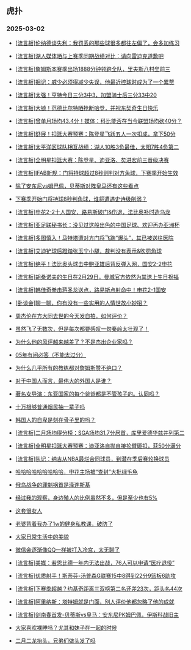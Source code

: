 ## 虎扑 
### 2025-03-02

+ [[流言板]伦纳德谈失利：我罚丢的那些球很多都往左偏了，会多加练习](https://bbs.hupu.com/630857819.html)

+ [[流言板]湖人媒体晒与上赛季同期战绩对比：请向雷迪克道歉吧](https://bbs.hupu.com/630858711.html)

+ [[流言板]詹姆斯本赛季出场1888分钟领跑全队，里夫斯八村垒前三](https://bbs.hupu.com/630858232.html)

+ [[流言板]掘记：威少必须得减少失误，他最近控球时成为了一个累赘](https://bbs.hupu.com/630859824.html)

+ [[流言板]太强！亨特今日三分3中3，加盟骑士后三分33中20](https://bbs.hupu.com/630861096.html)

+ [[流言板]大锁！范德比尔特晒抢断哈登，并祝东契奇生日快乐](https://bbs.hupu.com/630858198.html)

+ [[流言板]曾单月场均43.4分！媒体：科比能否在当今联盟场均砍40分？](https://bbs.hupu.com/630859445.html)

+ [[流言板]舒展！扣篮大赛预赛：陈登星飞跃五人一次扣成，拿下50分](https://bbs.hupu.com/630862191.html)

+ [[流言板]太平洋区球队相互战绩：湖人10胜3负最佳，太阳7胜4负第二](https://bbs.hupu.com/630860166.html)

+ [[流言板]全明星扣篮大赛：陈登星、迪亚洛、矣进宏前三晋级决赛](https://bbs.hupu.com/630862285.html)

+ [[流言板]IFAB新规：门将持球超过8秒则判对方角球，下赛季开始生效](https://bbs.hupu.com/630861252.html)

+ [除了安东尼vs姆巴佩，贝蒂斯对阵皇马还有这些看点](https://bbs.hupu.com/630855878.html)

+ [下赛季开始门将持球8秒判角球，谁将遭遇史诗级削弱？](https://bbs.hupu.com/630861763.html)

+ [[流言板]申花2-2十人国安，路易斯破门&amp;伤退，法比奥补时造乌龙](https://bbs.hupu.com/630861517.html)

+ [[流言板]亚足联秘书长：没见过这般出色的中国足球、欢迎再办亚洲杯](https://bbs.hupu.com/630849872.html)

+ [[流言板]多图慎入！马特塔遭对方门将飞踹“爆头”，其已被送往医院](https://bbs.hupu.com/630862354.html)

+ [[流言板]艾迪铲球后蹬踏张玉宁小腿，裁判没有表示&amp;吹罚角球](https://bbs.hupu.com/630861998.html)

+ [[流言板]绝平！法比奥头球击中鲍亚雄后背反弹入网，国安2-2申花](https://bbs.hupu.com/630861405.html)

+ [[流言板]胡桑诺夫的生日在2月29日，曼城官方依然为其送上生日祝福](https://bbs.hupu.com/630858167.html)

+ [[流言板]韩佳奇拳击蒋圣龙送点，路易斯点射命中！申花2-1国安](https://bbs.hupu.com/630859635.html)

+ [[卧谈会]聊一聊，你有没有一些实用的人情世故小妙招？](https://bbs.hupu.com/630860432.html)

+ [周杰伦在方大同去世的今天发自拍，如何评价？](https://bbs.hupu.com/630861680.html)

+ [虽然飞了无数次，但是每次都要感叹一句秦岭太壮观了！](https://bbs.hupu.com/630857596.html)

+ [为什么他的风评越来越差了？不是杰出企业家吗？](https://bbs.hupu.com/630857727.html)

+ [05年有问必答（不能太过分）](https://bbs.hupu.com/630861815.html)

+ [为什么几乎所有的教练都对詹姆斯赞不绝口？](https://bbs.hupu.com/630857851.html)

+ [对于中国人而言，最伟大的外国人是谁？](https://bbs.hupu.com/630857584.html)

+ [著名女导演：东亚国家的每个爸爸都是不管孩子的。认同吗？](https://bbs.hupu.com/630859771.html)

+ [十万根够普通烟民抽一辈子吗](https://bbs.hupu.com/630861569.html)

+ [韩国人的自卑是刻在骨子里的吗？](https://bbs.hupu.com/630858243.html)

+ [[流言板]二月场均得分榜：SGA场均31.7分居首，库里爱德华兹并列第二](https://bbs.hupu.com/630862933.html)

+ [[流言板]全明星扣篮大赛预赛：迪亚洛自抛自接抡臂砸扣，获50分满分](https://bbs.hupu.com/630862003.html)

+ [[流言板]队记：纳吉从NBA最烂合同球员，到潜在季后赛轮换球员](https://bbs.hupu.com/630858670.html)

+ [哈哈哈哈哈哈哈哈哈，申花主场被“查封”大批绿毛龟](https://bbs.hupu.com/630861853.html)

+ [俄乌战争的罪魁祸首是泽连斯基](https://bbs.hupu.com/630858635.html)

+ [经过我的观察，身边殖人的比例虽然不多，但是至少也有5%](https://bbs.hupu.com/630859397.html)

+ [这套很女人](https://bbs.hupu.com/630861536.html)

+ [老婆背着我办了1w的健身私教课，破防了](https://bbs.hupu.com/630859290.html)

+ [大家日常生活中的美貌](https://bbs.hupu.com/630862413.html)

+ [微信会逐渐像QQ一样被打入冷宫，太无聊了](https://bbs.hupu.com/630861394.html)

+ [[流言板]美媒：若恩比德一年内无法出战，76人可以申请“医疗退役”](https://bbs.hupu.com/630863769.html)

+ [[流言板]优质射手！斯蒂芬-汤普森G联赛15中8得到22分9篮板6助攻](https://bbs.hupu.com/630863000.html)

+ [[流言板]下赛季超越？约基奇距离三双榜第二名还差23次，距头名44次](https://bbs.hupu.com/630860258.html)

+ [[流言板]阿里纳斯：塔特姆就是门面，别人评价他都忽略了他的成就](https://bbs.hupu.com/630863634.html)

+ [[流言板]剑南春首发-贝蒂斯vs皇马：安东尼PK姆巴佩，伊斯科战旧主](https://bbs.hupu.com/630863163.html)

+ [大家喜欢裸睡吗？尤其和妹子在一起的时候](https://bbs.hupu.com/630863715.html)

+ [二月二龙抬头，兄弟们做头发了吗](https://bbs.hupu.com/630860036.html)

